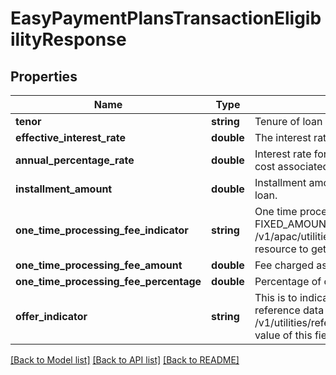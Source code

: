 # EasyPaymentPlansTransactionEligibilityResponse

## Properties
Name | Type | Description | Notes
------------ | ------------- | ------------- | -------------
**tenor** | **string** | Tenure of loan in months. | 
**effective_interest_rate** | **double** | The interest rate applicable on loan amount. | 
**annual_percentage_rate** | **double** | Interest rate for a whole year. This includes any fees or additional cost associated. | [optional] 
**installment_amount** | **double** | Installment amount to be paid by customer in order to repay the loan. | [optional] 
**one_time_processing_fee_indicator** | **string** | One time processing fee indicator. Valid values : PERCENTAGE, FIXED_AMOUNT. This is a reference data field. Please use /v1/apac/utilities/referenceData/{oneTimeProcessingFeeIndicator} resource to get valid value of this field with description. | [optional] 
**one_time_processing_fee_amount** | **double** | Fee charged as part of one time processing. | [optional] 
**one_time_processing_fee_percentage** | **double** | Percentage of one time processing fee charged. | [optional] 
**offer_indicator** | **string** | This is to indicate if the offer is rate/fee/hybrid based. This is a reference data field. Please use /v1/utilities/referenceData/{offerIndicator} resource to get valid value of this field with description. | 

[[Back to Model list]](../../README.md#documentation-for-models) [[Back to API list]](../../README.md#documentation-for-api-endpoints) [[Back to README]](../../README.md)

